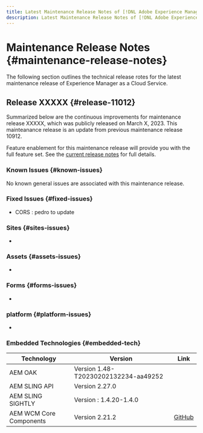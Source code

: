 ```yaml
---
title: Latest Maintenance Release Notes of [!DNL Adobe Experience Manager] as a Cloud Service.
description: Latest Maintenance Release Notes of [!DNL Adobe Experience Manager] as a Cloud Service.
---
```


# Maintenance Release Notes {#maintenance-release-notes}

The following section outlines the technical release rotes for the latest maintenance release of Experience Manager as a Cloud Service.

## Release XXXXX {#release-11012}
 
Summarized below are the continuous improvements for maintenance release XXXXX, which was publicly released on March X, 2023. This mainteanance release is an update from previous maintenance release 10912.

Feature enablement for this maintenance release will provide you with the full feature set. See the [current release notes](/help/release-notes/release-notes-cloud/release-notes-current.md) for full details.

### Known Issues {#known-issues}

No known general issues are associated with this maintenance release.

### Fixed Issues {#fixed-issues}

- CORS : pedro to update

### Sites {#sites-issues}

- 


### Assets {#assets-issues}

- 

### Forms {#forms-issues}

- 

### platform {#platform-issues}

- 

### Embedded Technologies {#embedded-tech}

|Technology|Version|Link|
|---|---|---|
|AEM OAK |Version 1.48-T20230202132234-aa49252 ||
|AEM SLING API |Version 2.27.0 ||
|AEM SLING SIGHTLY |Version : 1.4.20-1.4.0 ||
|AEM WCM Core Components|Version 2.21.2|[GitHub](https://github.com/adobe/aem-core-wcm-components)|

